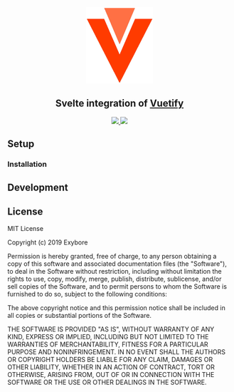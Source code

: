 <div align=center>
  <img src="./logo.png" alt="logo" width="150" />
  <h2>Svelte integration of <a href="https://github.com/vuetifyjs/vuetify">Vuetify</a></h2>
  <a href="#license">
    <img src="https://img.shields.io/badge/license-MIT-green.svg" />
  </a>
  <a href="https://discord.becauseofprog.fr">
    <img src="https://img.shields.io/badge/chat-join%20now-blue.svg" />
  </a>
</div>

## Setup

### Installation

## Development

## License

MIT License

Copyright (c) 2019 Exybore

Permission is hereby granted, free of charge, to any person obtaining a copy
of this software and associated documentation files (the "Software"), to deal
in the Software without restriction, including without limitation the rights
to use, copy, modify, merge, publish, distribute, sublicense, and/or sell
copies of the Software, and to permit persons to whom the Software is
furnished to do so, subject to the following conditions:

The above copyright notice and this permission notice shall be included in all
copies or substantial portions of the Software.

THE SOFTWARE IS PROVIDED "AS IS", WITHOUT WARRANTY OF ANY KIND, EXPRESS OR
IMPLIED, INCLUDING BUT NOT LIMITED TO THE WARRANTIES OF MERCHANTABILITY,
FITNESS FOR A PARTICULAR PURPOSE AND NONINFRINGEMENT. IN NO EVENT SHALL THE
AUTHORS OR COPYRIGHT HOLDERS BE LIABLE FOR ANY CLAIM, DAMAGES OR OTHER
LIABILITY, WHETHER IN AN ACTION OF CONTRACT, TORT OR OTHERWISE, ARISING FROM,
OUT OF OR IN CONNECTION WITH THE SOFTWARE OR THE USE OR OTHER DEALINGS IN THE
SOFTWARE.

